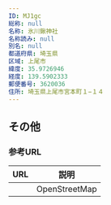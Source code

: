 ```yaml
---
ID: MJ1gc
総称: null
名称: 氷川鍬神社
名称読み: null
別名: null
都道府県: 埼玉県
区域: 上尾市
緯度: 35.9726946
経度: 139.5902333
郵便番号: 3620036
住所: 埼玉県上尾市宮本町１−１４
---
```


## その他

### 参考URL

| URL | 説明          |
| --- | ------------- |
|     | OpenStreetMap |

